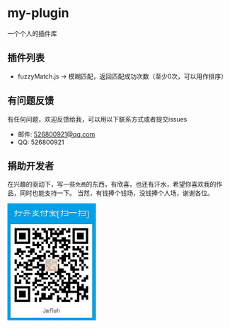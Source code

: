 # my-plugin
一个个人的插件库

## 插件列表
* fuzzyMatch.js -> 模糊匹配，返回匹配成功次数（至少0次，可以用作排序）


## 有问题反馈
有任何问题，欢迎反馈给我，可以用以下联系方式或者提交issues

* 邮件: 526800921@qq.com
* QQ: 526800921

## 捐助开发者
在兴趣的驱动下，写一些`免费`的东西，有欣喜，也还有汗水，希望你喜欢我的作品，同时也能支持一下。
当然，有钱捧个钱场，没钱捧个人场，谢谢各位。

![支付宝二维码](https://github.com/a526800921/my-plugin/blob/master/image/Jafish.jpg)
